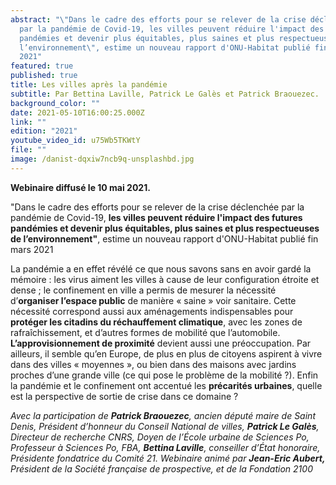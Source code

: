 ```yaml
---
abstract: "\"Dans le cadre des efforts pour se relever de la crise déclenchée
  par la pandémie de Covid-19, les villes peuvent réduire l'impact des futures
  pandémies et devenir plus équitables, plus saines et plus respectueuses de
  l’environnement\", estime un nouveau rapport d'ONU-Habitat publié fin mars
  2021"
featured: true
published: true
title: Les villes après la pandémie
subtitle: Par Bettina Laville, Patrick Le Galès et Patrick Braouezec.
background_color: ""
date: 2021-05-10T16:00:25.000Z
link: ""
edition: "2021"
youtube_video_id: u75Wb5TKWtY
file: ""
image: /danist-dqxiw7ncb9q-unsplashbd.jpg
---
```


**Webinaire diffusé le 10 mai 2021.**

"Dans le cadre des efforts pour se relever de la crise déclenchée par la pandémie de Covid-19, **les villes peuvent réduire l'impact des futures pandémies et devenir plus équitables, plus saines et plus respectueuses de l’environnement"**, estime un nouveau rapport d'ONU-Habitat publié fin mars 2021

La pandémie a en effet révélé ce que nous savons sans en avoir gardé la mémoire : les virus aiment les villes à cause de leur configuration étroite et dense ; le confinement en ville a permis de mesurer la nécessité d’**organiser l’espace public** de manière « saine » voir sanitaire. Cette nécessité correspond aussi aux aménagements indispensables pour **protéger les citadins du réchauffement climatique**, avec les zones de rafraîchissement, et d’autres formes de mobilité que l’automobile. **L’approvisionnement de proximité** devient aussi une préoccupation. Par ailleurs, il semble qu’en Europe, de plus en plus de citoyens aspirent à vivre dans des villes « moyennes », ou bien dans des maisons avec jardins proches d’une grande ville (ce qui pose le problème de la mobilité ?). Enfin la pandémie et le confinement ont accentué les **précarités urbaines**, quelle est la perspective de sortie de crise dans ce domaine ?

_Avec la participation de **Patrick Braouezec**, ancien député maire de Saint Denis, Président d’honneur du Conseil National de villes, **Patrick Le Galès**, Directeur de recherche CNRS, Doyen de l’École urbaine de Sciences Po, Professeur à Sciences Po, FBA, **Bettina Laville**, conseiller d’État honoraire, Présidente fondatrice du Comité 21. Webinaire animé par **Jean-Eric Aubert,** Président de la Société française de prospective, et de la Fondation 2100_
